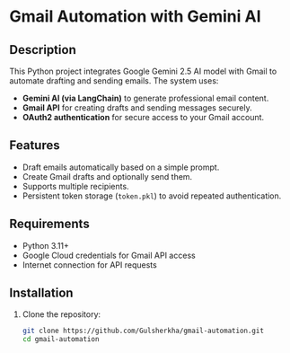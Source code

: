 # Gmail Automation with Gemini AI

## Description

This Python project integrates Google Gemini 2.5 AI model with Gmail to automate drafting and sending emails. The system uses:

- **Gemini AI (via LangChain)** to generate professional email content.
- **Gmail API** for creating drafts and sending messages securely.
- **OAuth2 authentication** for secure access to your Gmail account.

## Features

- Draft emails automatically based on a simple prompt.
- Create Gmail drafts and optionally send them.
- Supports multiple recipients.
- Persistent token storage (`token.pkl`) to avoid repeated authentication.

## Requirements

- Python 3.11+
- Google Cloud credentials for Gmail API access
- Internet connection for API requests

## Installation

1. Clone the repository:

   ```bash
   git clone https://github.com/Gulsherkha/gmail-automation.git
   cd gmail-automation
